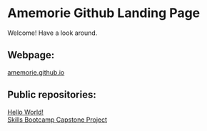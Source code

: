 # Amemorie Github Landing Page

Welcome! Have a look around.


## Webpage:
[amemorie.github.io](https://github.com/amemorie/amemorie.github.io)

## Public repositories:
[Hello World!](https://github.com/amemorie/byb_project)\
[Skills Bootcamp Capstone Project](https://github.com/amemorie/finalCapstone)
<!--

- 🔭 I’m currently working on ...
- 🌱 I’m currently learning ...
- 👯 I’m looking to collaborate on ...
- 🤔 I’m looking for help with ...
- 💬 Ask me about ...
- 📫 How to reach me: ...
- 😄 Pronouns: ...
- ⚡ Fun fact: ...
-->
